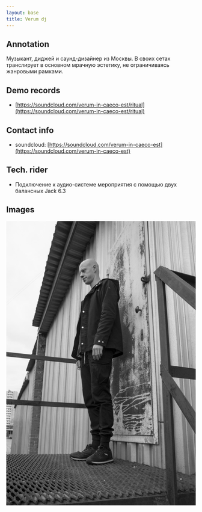 ```yaml
---
layout: base
title: Verum dj
---
```


## Annotation

Музыкант, диджей и саунд-дизайнер из Москвы. 
В своих сетах транслирует в основном мрачную эстетику, не ограничиваясь
жанровыми рамками.

## Demo records

- [https://soundcloud.com/verum-in-caeco-est/ritual](https://soundcloud.com/verum-in-caeco-est/ritual)

## Contact info

- soundcloud: [https://soundcloud.com/verum-in-caeco-est](https://soundcloud.com/verum-in-caeco-est)

## Tech. rider

- Подключение к аудио-системе мероприятия с помощью двух балансных Jack 6.3

## Images

<a href="/img/verum/1.jpg" target="_blank"><img src="/img/verum/1.jpg"></a>

